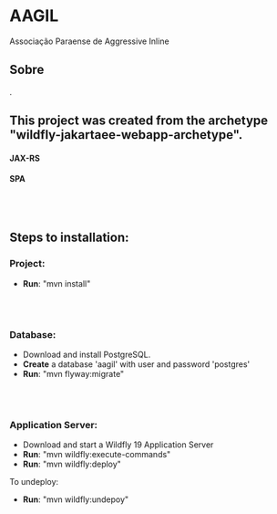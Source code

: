 # AAGIL
Associação Paraense de Aggressive Inline
<div>
		<h2>Sobre</h2>
		<p>.</p>
	</div>

## This project was created from the archetype "wildfly-jakartaee-webapp-archetype".
#### JAX-RS
#### SPA
<br/><br/>
## Steps to installation:
### Project:
<ul>
	<li><strong>Run</strong>: "mvn install"</li>
</ul>
<br/><br/>

### Database:
<ul>
	<li>Download and install PostgreSQL.</li>
	<li><strong>Create</strong> a database 'aagil' with user and password 'postgres'</li>
	<li><strong>Run</strong>: "mvn flyway:migrate"</li>
</ul>
<br/><br/>
	
### Application Server:
<ul>
	<li>Download and start a Wildfly 19 Application Server</li>
	<li><strong>Run</strong>: "mvn wildfly:execute-commands"</li>
	<li><strong>Run</strong>: "mvn wildfly:deploy"</li>
</ul>

To undeploy:<p>
<ul>
	<li><strong>Run</strong>: "mvn wildfly:undepoy"</li>
</ul>
